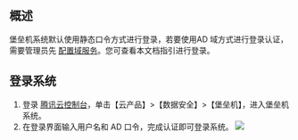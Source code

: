 
## 概述

堡垒机系统默认使用静态口令方式进行登录，若要使用AD 域方式进行登录认证，需要管理员先 [配置域服务](https://cloud.tencent.com/document/product/1025/32132)。您可查看本文档指引进行登录。


## 登录系统
1. 登录 [腾讯云控制台](https://console.cloud.tencent.com/)，单击【云产品】>【数据安全】>【堡垒机】，进入堡垒机系统。
2. 在登录界面输入用户名和 AD 口令，完成认证即可登录系统。
![](https://main.qcloudimg.com/raw/7c740b4aaed0f88ef0aa0d63da1a5a87.jpg)

